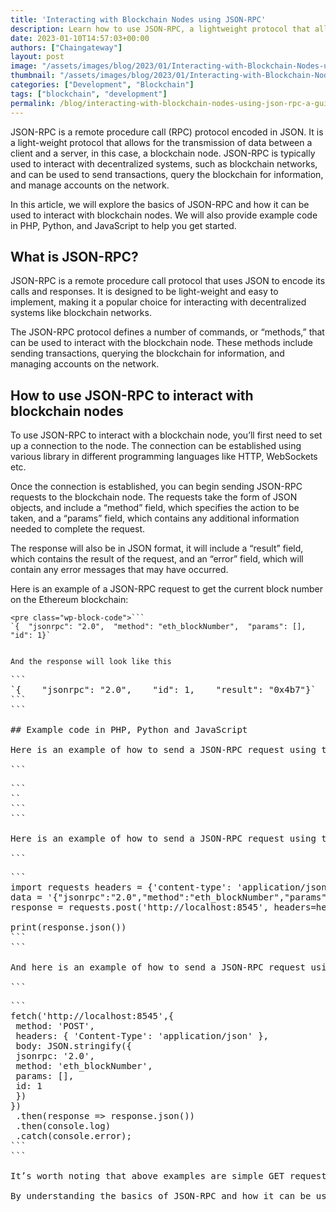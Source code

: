```yaml
---
title: 'Interacting with Blockchain Nodes using JSON-RPC'
description: Learn how to use JSON-RPC, a lightweight protocol that allows for the transmission of data between a client and a server, to interact with blockchain nodes with example code in PHP, Python, and JavaScript.
date: 2023-01-10T14:57:03+00:00
authors: ["Chaingateway"]
layout: post
image: "/assets/images/blog/2023/01/Interacting-with-Blockchain-Nodes-using-JSON-RPC-A-guide-with-examples-in-PHP-Python-and-JavaScript.png"
thumbnail: "/assets/images/blog/2023/01/Interacting-with-Blockchain-Nodes-using-JSON-RPC-A-guide-with-examples-in-PHP-Python-and-JavaScript.png"
categories: ["Development", "Blockchain"]
tags: ["blockchain", "development"]
permalink: /blog/interacting-with-blockchain-nodes-using-json-rpc-a-guide-with-examples-in-php-python-and-javascript/
---
```


JSON-RPC is a remote procedure call (RPC) protocol encoded in JSON. It is a light-weight protocol that allows for the transmission of data between a client and a server, in this case, a blockchain node. JSON-RPC is typically used to interact with decentralized systems, such as blockchain networks, and can be used to send transactions, query the blockchain for information, and manage accounts on the network.

In this article, we will explore the basics of JSON-RPC and how it can be used to interact with blockchain nodes. We will also provide example code in PHP, Python, and JavaScript to help you get started.

## What is JSON-RPC?

JSON-RPC is a remote procedure call protocol that uses JSON to encode its calls and responses. It is designed to be light-weight and easy to implement, making it a popular choice for interacting with decentralized systems like blockchain networks.

The JSON-RPC protocol defines a number of commands, or “methods,” that can be used to interact with the blockchain node. These methods include sending transactions, querying the blockchain for information, and managing accounts on the network.

## How to use JSON-RPC to interact with blockchain nodes

To use JSON-RPC to interact with a blockchain node, you’ll first need to set up a connection to the node. The connection can be established using various library in different programming languages like HTTP, WebSockets etc.

Once the connection is established, you can begin sending JSON-RPC requests to the blockchain node. The requests take the form of JSON objects, and include a “method” field, which specifies the action to be taken, and a “params” field, which contains any additional information needed to complete the request.

The response will also be in JSON format, it will include a “result” field, which contains the result of the request, and an “error” field, which will contain any error messages that may have occurred.

Here is an example of a JSON-RPC request to get the current block number on the Ethereum blockchain:

```
<pre class="wp-block-code">```
`{  "jsonrpc": "2.0",  "method": "eth_blockNumber",  "params": [],  "id": 1}`
```
```

And the response will look like this

```
<pre class="wp-block-code">```
`{    "jsonrpc": "2.0",    "id": 1,    "result": "0x4b7"}`
```
```

## Example code in PHP, Python and JavaScript

Here is an example of how to send a JSON-RPC request using the PHP `curl` library:

```
<pre class="wp-block-code">```
`<?php    $curl = curl_init();    curl_setopt($curl, CURLOPT_URL, 'http://localhost:8545');    curl_setopt($curl, CURLOPT_RETURNTRANSFER, true);    curl_setopt($curl, CURLOPT_POST, true);    curl_setopt($curl, CURLOPT_POSTFIELDS, json_encode($request));    $response = curl_exec($curl);    curl_close($curl);    var_dump($response);?>`
```
```

Here is an example of how to send a JSON-RPC request using the Python `requests` library:

```
<pre class="wp-block-code">```
import requests headers = {'content-type': 'application/json'}
data = '{"jsonrpc":"2.0","method":"eth_blockNumber","params":[],"id":1}'
response = requests.post('http://localhost:8545', headers=headers, data=data)

print(response.json())
```
```

And here is an example of how to send a JSON-RPC request using the JavaScript `fetch` function:

```
<pre class="wp-block-code">```
fetch('http://localhost:8545',{
 method: 'POST',
 headers: { 'Content-Type': 'application/json' },
 body: JSON.stringify({
 jsonrpc: '2.0',
 method: 'eth_blockNumber',
 params: [],
 id: 1
 })
})
 .then(response => response.json())
 .then(console.log)
 .catch(console.error);
```
```

It’s worth noting that above examples are simple GET requests to get the current block number on ethereum blockchain, you can use various different methods to achieve other tasks like sending transactions, creating accounts and much more.

By understanding the basics of JSON-RPC and how it can be used to interact with blockchain nodes, you’ll be able to create decentralized applications that can take advantage of the security and immutability offered by blockchain technology. With the help of the example code provided, you’ll be able to send JSON-RPC requests to a blockchain node with ease and start building your own decentralized application.
